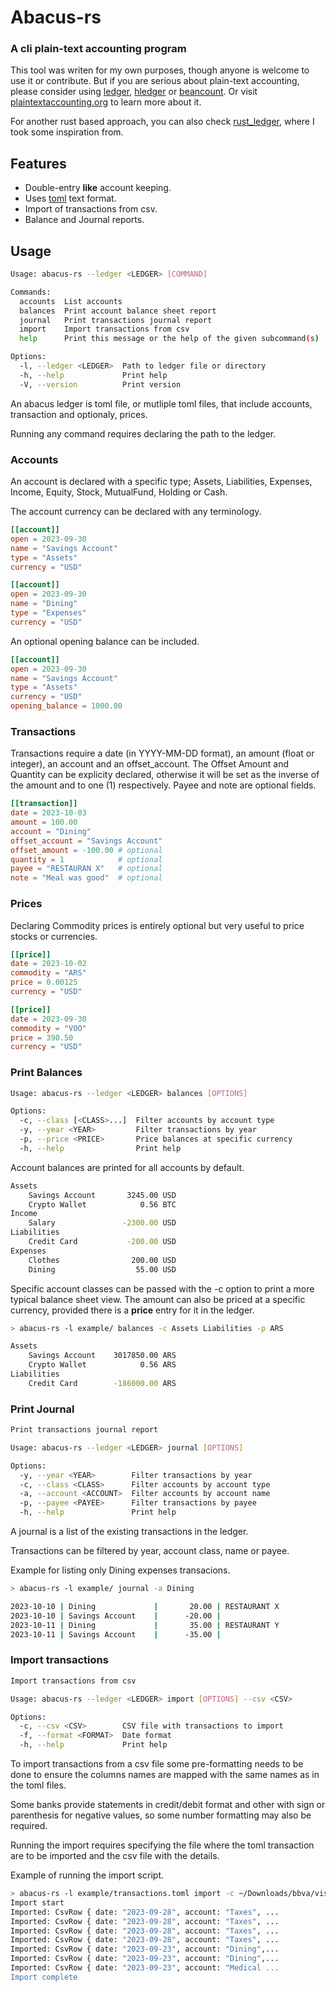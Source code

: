 # Abacus-rs
### A cli plain-text accounting program

This tool was writen for my own purposes, though anyone is welcome to use it or contribute.
But if you are serious about plain-text accounting, please consider using [ledger](https://ledger-cli.org/),
[hledger](https://hledger.org/) or [beancount](https://github.com/beancount/). Or visit [plaintextaccounting.org](https://plaintextaccounting.org/) to learn more about it.

For another rust based approach, you can also check [rust_ledger](https://github.com/ebcrowder/rust_ledger/tree/main), where I took some inspiration from.

## Features
- Double-entry **like** account keeping.
- Uses [toml](https://toml.io/en/) text format.
- Import of transactions from csv.
- Balance and Journal reports.

## Usage

```bash
Usage: abacus-rs --ledger <LEDGER> [COMMAND]

Commands:
  accounts  List accounts
  balances  Print account balance sheet report
  journal   Print transactions journal report
  import    Import transactions from csv
  help      Print this message or the help of the given subcommand(s)

Options:
  -l, --ledger <LEDGER>  Path to ledger file or directory
  -h, --help             Print help
  -V, --version          Print version
```

An abacus ledger is toml file, or mutliple toml files, that include accounts,
transaction and optionaly, prices.

Running any command requires declaring the path to the ledger.

### Accounts

An account is declared with a specific type; Assets, Liabilities,
Expenses, Income, Equity, Stock, MutualFund, Holding or Cash.

The account currency can be declared with any terminology.

```toml
[[account]]
open = 2023-09-30
name = "Savings Account"
type = "Assets"
currency = "USD"

[[account]]
open = 2023-09-30
name = "Dining"
type = "Expenses"
currency = "USD"
```

An optional opening balance can be included.

```toml
[[account]]
open = 2023-09-30
name = "Savings Account"
type = "Assets"
currency = "USD"
opening_balance = 1000.00
```

### Transactions

Transactions require a date (in YYYY-MM-DD format),
an amount (float or integer), an account and an offset_account.
The Offset Amount and Quantity can be explicity declared,
otherwise it will be set as the inverse of the amount 
and to one (1) respectively. Payee and note are optional fields.

```toml
[[transaction]]
date = 2023-10-03
amount = 100.00
account = "Dining"
offset_account = "Savings Account"
offset_amount = -100.00 # optional
quantity = 1            # optional
payee = "RESTAURAN X"   # optional
note = "Meal was good"  # optional
```

### Prices

Declaring Commodity prices is entirely optional but very useful to price
stocks or currencies.


```toml
[[price]]
date = 2023-10-02
commodity = "ARS" 
price = 0.00125
currency = "USD"

[[price]]
date = 2023-09-30
commodity = "VOO"
price = 390.50
currency = "USD"
```

### Print Balances

```bash
Usage: abacus-rs --ledger <LEDGER> balances [OPTIONS]

Options:
  -c, --class [<CLASS>...]  Filter accounts by account type
  -y, --year <YEAR>         Filter transactions by year
  -p, --price <PRICE>       Price balances at specific currency
  -h, --help                Print help
```

Account balances are printed for all accounts by default. 

```bash
Assets
    Savings Account       3245.00 USD
    Crypto Wallet            0.56 BTC
Income
    Salary               -2300.00 USD
Liabilities
    Credit Card           -200.00 USD
Expenses
    Clothes                200.00 USD
    Dining                  55.00 USD
```

Specific account classes can be passed with the -c option to print a more typical
balance sheet view. The amount can also be priced at a specific currency, provided
there is a **price** entry for it in the ledger.

```bash
> abacus-rs -l example/ balances -c Assets Liabilities -p ARS

Assets
    Savings Account    3017850.00 ARS
    Crypto Wallet            0.56 ARS
Liabilities
    Credit Card        -186000.00 ARS
```

### Print Journal

```bash
Print transactions journal report

Usage: abacus-rs --ledger <LEDGER> journal [OPTIONS]

Options:
  -y, --year <YEAR>        Filter transactions by year
  -c, --class <CLASS>      Filter accounts by account type
  -a, --account <ACCOUNT>  Filter accounts by account name
  -p, --payee <PAYEE>      Filter transactions by payee
  -h, --help               Print help
```
A journal is a list of the existing transactions in the ledger. 

Transactions can be filtered by year, account class, name or payee.

Example for listing only Dining expenses transacions. 

```bash
> abacus-rs -l example/ journal -a Dining

2023-10-10 | Dining             |       20.00 | RESTAURANT X
2023-10-10 | Savings Account    |      -20.00 |
2023-10-11 | Dining             |       35.00 | RESTAURANT Y
2023-10-11 | Savings Account    |      -35.00 |
```

### Import transactions

```bash
Import transactions from csv

Usage: abacus-rs --ledger <LEDGER> import [OPTIONS] --csv <CSV>

Options:
  -c, --csv <CSV>        CSV file with transactions to import
  -f, --format <FORMAT>  Date format
  -h, --help             Print help
```

To import transactions from a csv file some pre-formatting needs to be done
to ensure the columns names are mapped with the same names as in the toml files.

Some banks provide statements in credit/debit format and other with sign or 
parenthesis for negative values, so some number formatting may also be required.

Running the import requires specifying the file where the toml transaction
are to be imported and the csv file with the details.

Example of running the import script.

```bash
> abacus-rs -l example/transactions.toml import -c ~/Downloads/bbva/visa/sep23.csv
Import start
Imported: CsvRow { date: "2023-09-28", account: "Taxes", ...
Imported: CsvRow { date: "2023-09-28", account: "Taxes", ...
Imported: CsvRow { date: "2023-09-28", account: "Taxes", ...
Imported: CsvRow { date: "2023-09-28", account: "Taxes", ...
Imported: CsvRow { date: "2023-09-23", account: "Dining",...
Imported: CsvRow { date: "2023-09-23", account: "Dining",...
Imported: CsvRow { date: "2023-09-23", account: "Medical ...
Import complete
```

